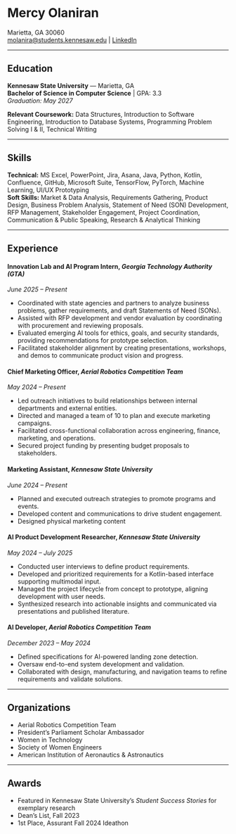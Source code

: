 # Mercy Olaniran

Marietta, GA 30060  
[molanira@students.kennesaw.edu](mailto:molanira@students.kennesaw.edu) |  [LinkedIn](https://www.linkedin.com/in/mercyolaniran)

---

## Education
**Kennesaw State University** — Marietta, GA  
**Bachelor of Science in Computer Science** | GPA: 3.3  
_Graduation: May 2027_

**Relevant Coursework:** Data Structures, Introduction to Software Engineering, Introduction to Database Systems, Programming Problem Solving I & II, Technical Writing

---

## Skills
**Technical:** MS Excel, PowerPoint, Jira, Asana, Java, Python, Kotlin, Confluence, GitHub, Microsoft Suite, TensorFlow, PyTorch, Machine Learning, UI/UX Prototyping  
**Soft Skills:** Market & Data Analysis, Requirements Gathering, Product Design, Business Problem Analysis, Statement of Need (SON) Development, RFP Management, Stakeholder Engagement, Project Coordination, Communication & Public Speaking, Research & Analytical Thinking

---

## Experience

#### Innovation Lab and AI Program Intern, _Georgia Technology Authority (GTA)_  
_June 2025 – Present_  
- Coordinated with state agencies and partners to analyze business problems, gather requirements, and draft Statements of Need (SONs).  
- Assisted with RFP development and vendor evaluation by coordinating with procurement and reviewing proposals.  
- Evaluated emerging AI tools for ethics, goals, and security standards, providing recommendations for prototype selection.  
- Facilitated stakeholder alignment by creating presentations, workshops, and demos to communicate product vision and progress.


#### Chief Marketing Officer, _Aerial Robotics Competition Team_  
_May 2024 – Present_  
- Led outreach initiatives to build relationships between internal departments and external entities.  
- Directed and managed a team of 10 to plan and execute marketing campaigns.  
- Facilitated cross-functional collaboration across engineering, finance, marketing, and operations.  
- Secured project funding by presenting budget proposals to stakeholders.


#### Marketing Assistant, _Kennesaw State University_  
_June 2024 – Present_  
- Planned and executed outreach strategies to promote programs and events.  
- Developed content and communications to drive student engagement.  
- Designed physical marketing content


#### AI Product Development Researcher, _Kennesaw State University_  
_May 2024 – July 2025_  
- Conducted user interviews to define product requirements.  
- Developed and prioritized requirements for a Kotlin-based interface supporting multimodal input.  
- Managed the project lifecycle from concept to prototype, aligning development with user needs.  
- Synthesized research into actionable insights and communicated via presentations and published literature.  


#### AI Developer, _Aerial Robotics Competition Team_  
_December 2023 – May 2024_  
- Defined specifications for AI-powered landing zone detection.  
- Oversaw end-to-end system development and validation.  
- Collaborated with design, manufacturing, and navigation teams to refine requirements and validate solutions.  

---

## Organizations
- Aerial Robotics Competition Team  
- President’s Parliament Scholar Ambassador  
- Women in Technology  
- Society of Women Engineers  
- American Institution of Aeronautics & Astronautics  

---

## Awards
- Featured in Kennesaw State University’s *Student Success Stories* for exemplary research  
- Dean’s List, Fall 2023  
- 1st Place, Assurant Fall 2024 Ideathon  

